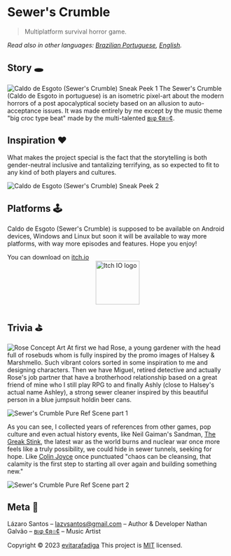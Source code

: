 # Sewer's Crumble
> Multiplatform survival horror game.

*Read also in other languages: [Brazilian Portuguese](README.pt-BR.md), [English](README.md).*
## Story 🕳️
![Caldo de Esgoto (Sewer's Crumble) Sneak Peek 1](./images/sneakpeek_1.gif)
The Sewer's Crumble (Caldo de Esgoto in portuguese) is an isometric pixel-art about the modern horrors of a post apocalyptical society based on an allusion to auto-acceptance issues. It was made entirely by me except by the music theme "big croc type beat" made by the multi-talented [вเφ ¢я๏¢](https://soundcloud.com/big_croc "listen to big croc on soundcloud").

## Inspiration ❤️
What makes the project special is the fact that the storytelling is both gender-neutral inclusive and tantalizing terrifying, as so expected to fit to any kind of both players and cultures.

![Caldo de Esgoto (Sewer's Crumble) Sneak Peek 2](./images/sneakpeek_2.gif)

## Platforms 🕹️
Caldo de Esgoto (Sewer's Crumble) is supposed to be available on Android devices, Windows and Linux but soon it will be available to way more platforms, with way more episodes and features. Hope you enjoy!

You can download on [itch.io](https://evitarafadiga.itch.io/caldo-de-esgoto)
<a href="https://evitarafadiga.itch.io/caldo-de-esgoto">
<img src="https://static.itch.io/images/badge-color.svg" alt="Itch IO logo" style="height: 100px; width:auto;display: block; margin-left: auto;
  margin-right: auto"/> </a>

## Trivia ⛳️
![Rose Concept Art](https://i.imgur.com/lRCf3pY.png)
At first we had Rose, a young gardener with the head full of rosebuds whom is fully inspired by the promo images of Halsey & Marshmello. Such vibrant colors sorted in some inspiration to me and designing characters. Then we have Miguel, retired detective and actually Rose's job partner that have a brotherhood relationship based on a great friend of mine who I still play RPG to and finally Ashly (close to Halsey's actual name Ashley), a strong sewer cleaner inspired by this beautiful person in a blue jumpsuit holdin beer cans.

![Sewer's Crumble Pure Ref Scene part 1](https://i.imgur.com/lPcha04.png)

As you can see, I collected years of references from other games, pop culture and even actual history events, like Neil Gaiman's Sandman, [The Greak Stink](https://en.wikipedia.org/wiki/Great_Stink), the latest war as the world burns and nuclear war once more feels like a truly possibility, we could hide in sewer tunnels, seeking for hope. Like [Colin Joyce](https://pitchfork.com/reviews/albums/poppy-i-disagree/) once punctuated "chaos can be cleansing, that calamity is the first step to starting all over again and building something new."

![Sewer's Crumble Pure Ref Scene part 2](https://i.imgur.com/AwteaXV.png)

## Meta 🌱

Lázaro Santos – lazvsantos@gmail.com – Author & Developer
Nathan Galvão – [вเφ ¢я๏¢](https://soundcloud.com/big_croc "listen to big croc on soundcloud") – Music Artist

Copyright © 2023 [evitarafadiga](https://github.com/evitarafadiga)
This project is [MIT](https://opensource.org/licenses/MIT) licensed.

<!-- Markdown link & img dfn's -->
[npm-image]: https://img.shields.io/npm/v/datadog-metrics.svg?style=flat-square
[npm-url]: https://npmjs.org/package/datadog-metrics
[npm-downloads]: https://img.shields.io/npm/dm/datadog-metrics.svg?style=flat-square
[travis-image]: https://img.shields.io/travis/dbader/node-datadog-metrics/master.svg?style=flat-square
[travis-url]: https://travis-ci.org/dbader/node-datadog-metrics
[wiki]: https://github.com/yourname/yourproject/wiki

